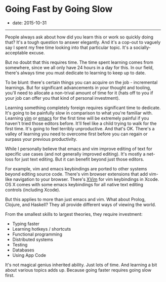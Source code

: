 # Going Fast by Going Slow

- date: 2015-10-31

--------------------------------------------------------

People always ask about how did you learn this or work so quickly doing that? It's a tough question to answer elegantly. And it's a cop-out to vaguely say I spent my free time looking into that particular topic. It's a socially-acceptable excuse.

But no doubt that this requires time. The time spent learning comes from somewhere, since we all only have 24 hours in a day for this. In our field, there's always time you must dedicate to learning to keep up to date.

To be blunt: there's certain things you can acquire on the job - incremental learnings. But for significant advancements in your thought and tooling, you'll need to allocate a non-trival amount of time for it (hats off to you if your job can offer you that kind of personal investment).

Learning something completely foreign requires significant time to dedicate. It's going to be painfully slow in comparison to what you're familiar with. Learning [vim][vim] or [emacs][emacs] for the first time will be extremely painful if you haven't tried those editors before. It'll feel like a child trying to walk for the first time. It's going to feel terribly unproductive. And that's OK. There's a valley of learning you need to overcome first before you can regain or surpass your previous productivity.

While I personally believe that emacs and vim improve editing of text for specific use cases (and not generally improved editing). It's mostly a net-loss for just text editing. But it can benefit beyond just those editors.

For example, vim and emacs keybindings are ported to other systems beyond editing source code. There's vim browser extensions that add vim-like navigation to your browser. There's [XVim](xvim) for vim keybindings in Xcode. OS X comes with some emacs keybindings for all native text editing controls (including Xcode).

But this applies to more than just emacs and vim. What about Prolog, Clojure, and Haskell? They all provide different ways of viewing the world.

From the smallest skills to largest theories, they require investment:

- Typing faster
- Learning hotkeys / shortcuts
- Functional programming
- Distributed systems
- Testing
- Databases
- Using App Code

It's not magical genius inherited ability. Just lots of time. And learning a bit about various topics adds up. Because going faster requires going slow first.

[xvim]: https://github.com/XVimProject/XVim
[vim]: http://www.vim.org/
[emacs]: https://www.gnu.org/software/emacs/
